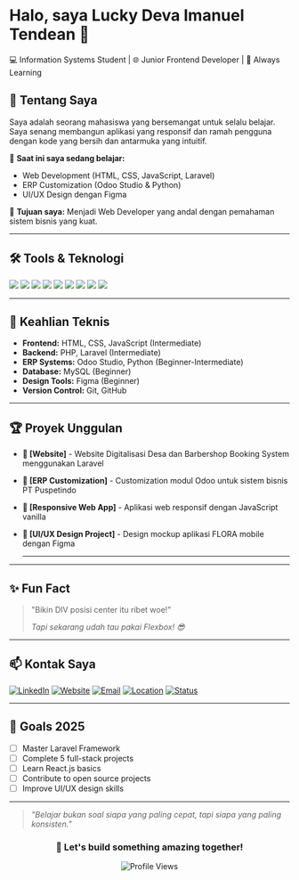 # Halo, saya Lucky Deva Imanuel Tendean 👋
💻 Information Systems Student | 🌐 Junior Frontend Developer | 🎯 Always Learning

## 🚀 Tentang Saya
Saya adalah seorang mahasiswa yang bersemangat untuk selalu belajar. Saya senang membangun aplikasi yang responsif dan ramah pengguna dengan kode yang bersih dan antarmuka yang intuitif.

🔭 **Saat ini saya sedang belajar:**
- Web Development (HTML, CSS, JavaScript, Laravel)
- ERP Customization (Odoo Studio & Python)
- UI/UX Design dengan Figma

🎯 **Tujuan saya:** Menjadi Web Developer yang andal dengan pemahaman sistem bisnis yang kuat.

---

## 🛠️ Tools & Teknologi
<p>
  <img src="https://img.shields.io/badge/Code-PHP-informational?style=flat&logo=php&logoColor=white&color=777BB4" />
  <img src="https://img.shields.io/badge/Framework-Laravel-informational?style=flat&logo=laravel&logoColor=white&color=FF2D20" />
  <img src="https://img.shields.io/badge/Odoo-ERP-purple?style=flat&logo=odoo&logoColor=white&color=714B67" />
  <img src="https://img.shields.io/badge/Python-informational?style=flat&logo=python&logoColor=white&color=3776AB" />
  <img src="https://img.shields.io/badge/HTML-informational?style=flat&logo=html5&logoColor=white&color=E34F26" />
  <img src="https://img.shields.io/badge/CSS-informational?style=flat&logo=css3&logoColor=white&color=1572B6" />
  <img src="https://img.shields.io/badge/JavaScript-informational?style=flat&logo=javascript&logoColor=white&color=F7DF1E" />
  <img src="https://img.shields.io/badge/Figma-Design-informational?style=flat&logo=figma&logoColor=white&color=F24E1E" />
  <img src="https://img.shields.io/badge/VSCode-Editor-blue?style=flat&logo=visualstudiocode&logoColor=white&color=007ACC" />
</p>

---

## 💪 Keahlian Teknis
- **Frontend:** HTML, CSS, JavaScript (Intermediate)
- **Backend:** PHP, Laravel (Intermediate)
- **ERP Systems:** Odoo Studio, Python (Beginner-Intermediate)
- **Database:** MySQL (Beginner)
- **Design Tools:** Figma (Beginner)
- **Version Control:** Git, GitHub

---

## 🏆 Proyek Unggulan
- **🌟 [Website]** - Website Digitalisasi Desa dan Barbershop Booking System menggunakan Laravel
- **🏢 [ERP Customization]** - Customization modul Odoo untuk sistem bisnis PT Puspetindo
- **📱 [Responsive Web App]** - Aplikasi web responsif dengan JavaScript vanilla
- **🎨 [UI/UX Design Project]** - Design mockup aplikasi FLORA mobile dengan Figma

  ---
  
 <!--  ## 📈 GitHub Stats
  <p align="center">
    <img src="https://github-readme-stats.vercel.app/api?username=luckydeva03&show_icons=true&theme=tokyonight" width="45%" />
    <img src="https://github-readme-streak-stats.herokuapp.com/?user=luckydeva03&theme=tokyonight" width="45%" />
  </p>
  
  <p align="center">
    <img src="https://github-readme-stats.vercel.app/api/top-langs/?username=luckydeva03&theme=tokyonight&layout=compact" width="45%" />
  </p>
  
  ---
  
  ## 🏅 Sertifikasi & Pencapaian
  - 📜 Web Development Fundamentals
  - 🏆 Hackathon Participant (jika ada)
  - 📚 Continuous Learning: Laravel, Odoo, Python -->

---

## ✨ Fun Fact
> "Bikin DIV posisi center itu ribet woe!"
> 
> *Tapi sekarang udah tau pakai Flexbox! 😎*

---

## 📫 Kontak Saya
[![LinkedIn](https://img.shields.io/badge/LinkedIn-blue?style=flat&logo=linkedin&logoColor=white)](https://www.linkedin.com/in/luckydeva/)
[![Website](https://img.shields.io/badge/Website-luckydeva.vercel.app-informational?style=flat&logo=google-chrome&logoColor=white)](https://luckydeva.vercel.app/)
[![Email](https://img.shields.io/badge/Email-luckydeva2003@gmail.com-red?style=flat&logo=gmail&logoColor=white)](mailto:luckydeva2003@gmail.com)
[![Location](https://img.shields.io/badge/Gresik,%20Jawa%20Timur-Location-orange?style=flat&logo=google-maps&logoColor=white)](https://www.google.com/maps/place/Gresik,+Jawa+Timur)
[![Status](https://img.shields.io/badge/Open%20for%20opportunities%20&%20collaborations-success?style=flat&logo=handshake&logoColor=white)](#)

---

## 🎯 Goals 2025
- [ ] Master Laravel Framework
- [ ] Complete 5 full-stack projects
- [ ] Learn React.js basics
- [ ] Contribute to open source projects
- [ ] Improve UI/UX design skills

---

> *"Belajar bukan soal siapa yang paling cepat, tapi siapa yang paling konsisten."*

<div align="center">

### 🚀 Let's build something amazing together!

![Profile Views](https://komarev.com/ghpvc/?username=luckydeva03&color=brightgreen)

</div>
